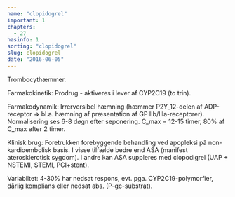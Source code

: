 ```yaml
---
name: "clopidogrel"
important: 1
chapters:  
  - 27
hasinfo: 1
sorting: "clopidogrel"
slug: clopidogrel
date: "2016-06-05"
---
```


Trombocythæmmer.

Farmakokinetik: Prodrug - aktiveres i lever af CYP2C19 (to trin).

Farmakodynamik: Irrerversibel hæmning (hæmmer P2Y_12-delen af ADP-receptor => bl.a. hæmning af præsentation af GP IIb/IIIa-receptorer). Normalisering ses 6-8 døgn efter seponering. C_max = 12-15 timer, 80% af C_max efter 2 timer.

Klinisk brug: Foretrukken forebyggende behandling ved apopleksi på non-kardioembolisk basis. I visse tilfælde bedre end ASA (manifest aterosklerotisk sygdom). I andre kan ASA suppleres med clopodigrel (UAP + NSTEMI, STEMI, PCI+stent).

Variabiltet: 4-30% har nedsat respons, evt. pga. CYP2C19-polymorfier, dårlig komplians eller nedsat abs. (P-gc-substrat). 
